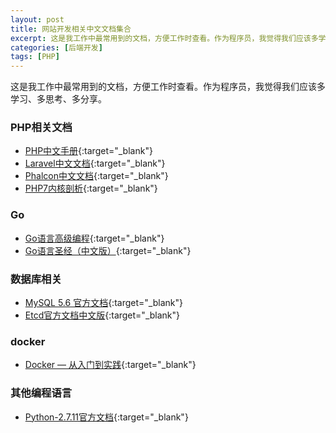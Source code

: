 ```yaml
---
layout: post
title: 网站开发相关中文文档集合
excerpt: 这是我工作中最常用到的文档，方便工作时查看。作为程序员，我觉得我们应该多学习、多思考、多分享。
categories: [后端开发]
tags: [PHP]
---
```


这是我工作中最常用到的文档，方便工作时查看。作为程序员，我觉得我们应该多学习、多思考、多分享。

### PHP相关文档

- [PHP中文手册](http://static.zhnytech.com/blog/file/doc/php/){:target="_blank"}
- [Laravel中文文档](http://static.zhnytech.com/blog/file/2014/09/laravel-doc/){:target="_blank"}
- [Phalcon中文文档](http://static.zhnytech.com/blog/file/2014/08/phalcon-doc/){:target="_blank"}
- [PHP7内核剖析](https://doc.zhnytech.com/php7-internal/){:target="_blank"}

### Go
- [Go语言高级编程](https://doc.zhnytech.com/advanced-go-programming-book/){:target="_blank"}
- [Go语言圣经（中文版）](https://doc.zhnytech.com/gopl-zh/){:target="_blank"}

### 数据库相关

- [MySQL 5.6 官方文档](http://static.zhnytech.com/blog/file/doc/mysql/mysql-5.6-en/){:target="_blank"}
- [Etcd官方文档中文版](https://doc.zhnytech.com/etcd/){:target="_blank"}

### docker
- [Docker — 从入门到实践](https://doc.zhnytech.com/docker-practice/){:target="_blank"}


### 其他编程语言

- [Python-2.7.11官方文档](http://static.zhnytech.com/blog/file/doc/python/python-2.7.11/){:target="_blank"}